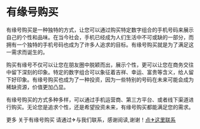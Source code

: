 # 有缘号购买

有缘号购买是一种独特的方式，让您可以通过购买特定数字组合的手机号码来展示自己的个性和品味。在当今社会，手机已经成为人们生活中不可或缺的一部分，而拥有一个独特的手机号码也成为了许多人追求的目标。有缘号购买就是为了满足这一需求而诞生的。

购买有缘号不仅可以让您在朋友圈中脱颖而出，展示个性，更可以让您在商务交往中留下深刻的印象。特定的数字组合可以象征着吉祥、幸运、富贵等含义，给人留下好印象。有缘号购买也成为了一种投资，因为一些特别的号码在未来可能会成为稀缺资源，价值更加凸显。

有缘号购买的方式多种多样，可以通过手机运营商、第三方平台、或者线下渠道进行购买。无论您是追求个性，还是希望投资未来，有缘号购买都能满足您的需求。

更多 关于有缘号购买 请通过✈与我们联系，感谢阅读,谢谢！[点✈这里联系](https://k02.cc)